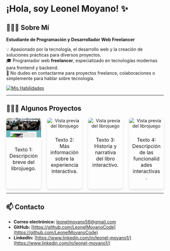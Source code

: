 # ¡Hola, soy Leonel Moyano! ✨

## 👨🏻‍💻 Sobre Mí  
**Estudiante de Programación y Desarrollador Web Freelancer**

💡 Apasionado por la tecnología, el desarrollo web y la creación de soluciones prácticas para diversos proyectos.  
🎓 Programador web **freelancer**, especializado en tecnologías modernas para frontend y backend.  
💬 No dudes en contactarme para proyectos freelance, colaboraciones o simplemente para hablar sobre tecnología.  

[![Mis Habilidades](https://skillicons.dev/icons?i=react,nodejs,ts,tailwind,js,html,css,linux,c)](https://skillicons.dev)

---

## 👨🏻‍💻 Algunos Proyectos

<div style="display: flex; flex-wrap: wrap; gap: 20px; justify-content: space-between;">
  <div style="width: 22%; border-radius: 8px; box-shadow: 0 4px 8px rgba(0, 0, 0, 0.1); overflow: hidden; text-align: center;">
    <img src="indexuniversidad.jpg" alt="Vista previa del librojuego" style="width: 100%; height: auto;"/>
    <p style="padding: 10px; font-size: 16px;">Texto 1: Descripción breve del librojuego.</p>
  </div>
  
  <div style="width: 22%; border-radius: 8px; box-shadow: 0 4px 8px rgba(0, 0, 0, 0.1); overflow: hidden; text-align: center;">
    <img src="multimedia/librojuego.jpg" alt="Vista previa del librojuego" style="width: 100%; height: auto;"/>
    <p style="padding: 10px; font-size: 16px;">Texto 2: Más información sobre la experiencia interactiva.</p>
  </div>

  <div style="width: 22%; border-radius: 8px; box-shadow: 0 4px 8px rgba(0, 0, 0, 0.1); overflow: hidden; text-align: center;">
    <img src="multimedia/librojuego.jpg" alt="Vista previa del librojuego" style="width: 100%; height: auto;"/>
    <p style="padding: 10px; font-size: 16px;">Texto 3: Historia y narrativa del libro interactivo.</p>
  </div>

  <div style="width: 22%; border-radius: 8px; box-shadow: 0 4px 8px rgba(0, 0, 0, 0.1); overflow: hidden; text-align: center;">
    <img src="multimedia/librojuego.jpg" alt="Vista previa del librojuego" style="width: 100%; height: auto;"/>
    <p style="padding: 10px; font-size: 16px;">Texto 4: Descripción de las funcionalidades interactivas.</p>
  </div>
</div>

---

## 📫 Contacto  

- **Correo electrónico:** [leonelmoyano56@gmail.com](mailto:leonelmoyano56@gmail.com)  
- **GitHub:** [https://github.com/LeonelMoyanoCode](https://github.com/LeonelMoyanoCode)  
- **LinkedIn:** [https://www.linkedin.com/in/leonel-moyano1/](https://www.linkedin.com/in/leonel-moyano1/)  
